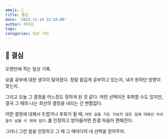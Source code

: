 ```yaml
---
emoji: 🌳
title: 결심
date: '2022-11-14 22:10:00'
author: 제이든
tags:
categories: 일상 기타
---
```


## 🌳 결심

오랜만에 적는 일상 기록.

요즘 공부에 대한 생각이 많아졌다. 정말 즐겁게 공부하고 있는지, 내가 원하던 방향이 맞는지.

그리고 오늘 그 결정을 어느정도 정하게 된 것 같다. 어떤 선택이든 후회할 수도 있지만, 결국 그 때의 나는 최선의 결정을 내리는 건 변함없다.

어떤 결정에 대해서 두렵거나 후회가 될 때, `어떤 길을 가든 가보지 않은 길에 대해선 아쉬움이 남을 수 밖에 없다.`를 인정하고 받아들이면 한결 마음이 편해진다.

그러니 그런 점을 인정하고 그 때 그 때마다의 내 선택을 믿어주자.

```toc

```

